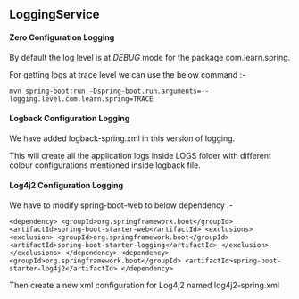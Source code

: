 ## LoggingService

#### **Zero Configuration Logging**

By default the log level is at _DEBUG_ mode for the package com.learn.spring.

For getting logs at trace level we can use the below command :- 

`mvn spring-boot:run -Dspring-boot.run.arguments=--logging.level.com.learn.spring=TRACE`

#### **Logback Configuration Logging**

We have added logback-spring.xml in this version of logging.

This will create all the application logs inside LOGS folder with different colour configurations mentioned inside logback file.

#### **Log4j2 Configuration Logging**

We have to modify spring-boot-web to below dependency :-

`<dependency>
     <groupId>org.springframework.boot</groupId>
     <artifactId>spring-boot-starter-web</artifactId>
     <exclusions>
         <exclusion>
             <groupId>org.springframework.boot</groupId>
             <artifactId>spring-boot-starter-logging</artifactId>
         </exclusion>
     </exclusions>
 </dependency>
 <dependency>
     <groupId>org.springframework.boot</groupId>
     <artifactId>spring-boot-starter-log4j2</artifactId>
 </dependency>`
 
 Then create a new xml configuration for Log4j2 named log4j2-spring.xml
 
 
 
